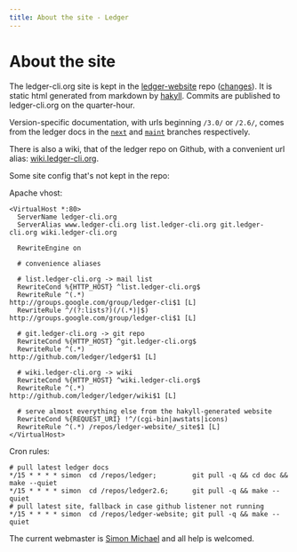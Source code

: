 ```yaml
---
title: About the site - Ledger
---
```


# About the site

The ledger-cli.org site is kept in the
[ledger-website](https://github.com/ledger/ledger-website) repo ([changes](https://github.com/ledger/ledger-website/commits/master)).
It is static html generated from markdown by [hakyll](http://jaspervdj.be/hakyll).
Commits are published to ledger-cli.org on the quarter-hour. <!-- immediately. -->

Version-specific documentation, with urls beginning `/3.0/` or
`/2.6/`, comes from the ledger docs in the
[`next`](https://github.com/ledger/ledger/tree/next) and
[`maint`](https://github.com/ledger/ledger/tree/maint) branches
respectively.

<!-- The news feed on the front page comes from this -->
<!-- [yahoo pipe](http://pipes.yahoo.com/simonmichael/ledgernews) aggregating: -->
<!-- some known ledger-user blogs, -->
<!-- identi.ca dents with the #ledgercli hashtag, -->
<!-- and twitter tweets with the #ledgercli hashtag (this last is unreliable since pipes often exceeds its twitter bandwidth.) -->

There is also a wiki, that of the ledger repo on Github, with a convenient
url alias: [wiki.ledger-cli.org](http://wiki.ledger-cli.org).

Some site config that's not kept in the repo:

Apache vhost:
    
    <VirtualHost *:80>
      ServerName ledger-cli.org
      ServerAlias www.ledger-cli.org list.ledger-cli.org git.ledger-cli.org wiki.ledger-cli.org

      RewriteEngine on

      # convenience aliases

      # list.ledger-cli.org -> mail list
      RewriteCond %{HTTP_HOST} ^list.ledger-cli.org$
      RewriteRule ^(.*)                    http://groups.google.com/group/ledger-cli$1 [L]
      RewriteRule ^/(?:lists?)(/(.*)|$) http://groups.google.com/group/ledger-cli$1 [L]

      # git.ledger-cli.org -> git repo
      RewriteCond %{HTTP_HOST} ^git.ledger-cli.org$
      RewriteRule ^(.*)                    http://github.com/ledger/ledger$1 [L]

      # wiki.ledger-cli.org -> wiki
      RewriteCond %{HTTP_HOST} ^wiki.ledger-cli.org$
      RewriteRule ^(.*)                    http://github.com/ledger/ledger/wiki$1 [L]

      # serve almost everything else from the hakyll-generated website
      RewriteCond %{REQUEST_URI} !^/(cgi-bin|awstats|icons)
      RewriteRule ^(.*) /repos/ledger-website/_site$1 [L]
    </VirtualHost>

Cron rules:

    # pull latest ledger docs
    */15 * * * * simon  cd /repos/ledger;         git pull -q && cd doc && make --quiet
    */15 * * * * simon  cd /repos/ledger2.6;      git pull -q && make --quiet
    # pull latest site, fallback in case github listener not running
    */15 * * * * simon  cd /repos/ledger-website; git pull -q && make --quiet

The current webmaster is <a href="mailto:webmaster@ledger-cli.org">Simon
Michael</a> and all help is welcomed.
